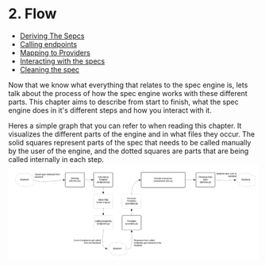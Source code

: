 # 2. Flow
* [Deriving The Sepcs](deriving.md)
* [Calling endpoints](endpoints.md)
* [Mapping to Providers](mapping_providers.md)
* [Interacting with the specs](interaction_with_specs.md)
* [Cleaning the spec](cleaning.md)

Now that we know what everything that relates to the spec engine is, lets talk about the process of how the spec engine works with these different parts. This chapter aims to describe from start to finish, what the spec engine does in it's different steps and how you interact with it.

Heres a simple graph that you can refer to when reading this chapter. It visualizes the different parts of the engine and in what files they occur. The solid squares represent parts of the spec that needs to be called manually by the user of the engine, and the dotted squares are parts that are being called internally in each step.
![Description of Spec Engine Flow](images/flow.png)
